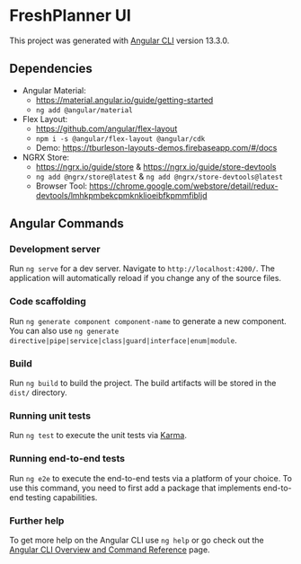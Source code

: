 # FreshPlanner UI

This project was generated with [Angular CLI](https://github.com/angular/angular-cli) version 13.3.0.

## Dependencies

* Angular Material:
  * https://material.angular.io/guide/getting-started
  * `ng add @angular/material`
* Flex Layout:
  * https://github.com/angular/flex-layout
  * `npm i -s @angular/flex-layout @angular/cdk`
  * Demo: https://tburleson-layouts-demos.firebaseapp.com/#/docs
* NGRX Store:
  * https://ngrx.io/guide/store & https://ngrx.io/guide/store-devtools
  * `ng add @ngrx/store@latest` & `ng add @ngrx/store-devtools@latest`
  * Browser Tool: https://chrome.google.com/webstore/detail/redux-devtools/lmhkpmbekcpmknklioeibfkpmmfibljd

## Angular Commands

### Development server

Run `ng serve` for a dev server. Navigate to `http://localhost:4200/`. The application will automatically reload if you
change any of the source files.

### Code scaffolding

Run `ng generate component component-name` to generate a new component. You can also
use `ng generate directive|pipe|service|class|guard|interface|enum|module`.

### Build

Run `ng build` to build the project. The build artifacts will be stored in the `dist/` directory.

### Running unit tests

Run `ng test` to execute the unit tests via [Karma](https://karma-runner.github.io).

### Running end-to-end tests

Run `ng e2e` to execute the end-to-end tests via a platform of your choice. To use this command, you need to first add a
package that implements end-to-end testing capabilities.

### Further help

To get more help on the Angular CLI use `ng help` or go check out
the [Angular CLI Overview and Command Reference](https://angular.io/cli) page.
